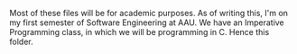 Most of these files will be for academic purposes.
As of writing this, I'm on my first semester of Software Engineering at AAU.
We have an Imperative Programming class, in which we will be programming in C. Hence this folder.